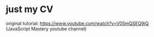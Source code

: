 # just my CV

original tutorial: https://www.youtube.com/watch?v=V05mQSEQ9jQ (JavaScript Mastery youtube channel)
